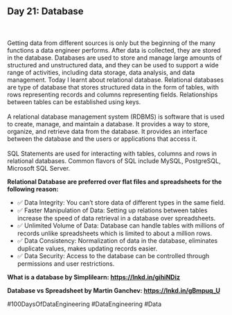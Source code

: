 ## Day 21: Database
\
\
Getting data from different sources is only but the beginning of the many functions a data engineer performs. After data is collected, they are stored in the database. 
Databases are used to store and manage large amounts of structured and unstructured data, and they can be used to support a wide range of activities, including data storage, data analysis, and data management. 
Today I learnt about relational database.
Relational databases are type of database that stores structured data in the form of tables, with rows representing records and columns representing fields. Relationships between tables can be established using keys. 
\
\
A relational database management system (RDBMS) is software that is used to create, manage, and maintain a database. It provides a way to store, organize, and retrieve data from the database. It provides an interface between the database and the users or applications that access it. 
\
\
SQL Statements are used for interacting with tables, columns and rows in relational databases. Common flavors of SQL include MySQL, PostgreSQL, Microsoft SQL Server.

**Relational Database are preferred over flat files and spreadsheets for the following reason:**
- ✅ Data Integrity: You can’t store data of different types in the same field.
- ✅ Faster Manipulation of Data: Setting up relations between tables increase the speed of data retrieval in a database over spreadsheets.
- ✅ Unlimited Volume of Data: Database can handle tables with millions of records unlike spreadsheets which is limited to about a million rows.
- ✅ Data Consistency: Normalization of data in the database, eliminates duplicate values, makes updating records easier. 
- ✅ Data Security: Access to the database can be controlled through permissions and user restrictions.

**<p>What is a database by Simplilearn: https://lnkd.in/gihiNDiz </p>**
**<p>Database vs Spreadsheet by Martin Ganchev: https://lnkd.in/gBmpuq_U </p>**

#100DaysOfDataEngineering #DataEngineering #Data
